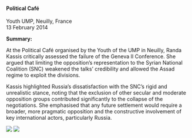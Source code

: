 <h4>Political Café</h4>

Youth UMP, Neuilly, France<br>
13 February 2014
	
<b>Summary:</b>	

At the Political Café organised by the Youth of the UMP in Neuilly, Randa Kassis critically assessed the failure of the Geneva II Conference. She argued that limiting the opposition’s representation to the Syrian National Coalition (SNC) weakened the talks’ credibility and allowed the Assad regime to exploit the divisions.

Kassis highlighted Russia’s dissatisfaction with the SNC’s rigid and unrealistic stance, noting that the exclusion of other secular and moderate opposition groups contributed significantly to the collapse of the negotiations. She emphasised that any future settlement would require a broader, more pragmatic opposition and the constructive involvement of key international actors, particularly Russia.

![](128.JPG)
![](129.JPG)
<p></p>


